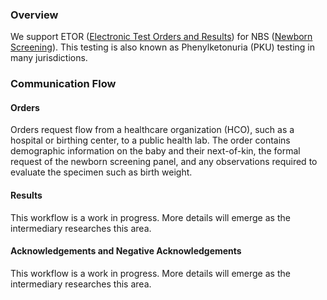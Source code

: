 ### Overview

We support ETOR ([Electronic Test Orders and Results](https://www.cdc.gov/csels/dls/public-health-laboratory-etor.html)) for NBS ([Newborn Screening](https://www.cdc.gov/newbornscreening/)).
This testing is also known as Phenylketonuria (PKU) testing in many jurisdictions.

### Communication Flow

#### Orders

Orders request flow from a healthcare organization (HCO), such as a hospital or birthing center, to a public health lab.
The order contains demographic information on the baby and their next-of-kin, the formal request of the newborn screening panel, and any observations required to evaluate the specimen such as birth weight.

#### Results

This workflow is a work in progress.  More details will emerge as the intermediary researches this area.

#### Acknowledgements and Negative Acknowledgements

This workflow is a work in progress.  More details will emerge as the intermediary researches this area.
